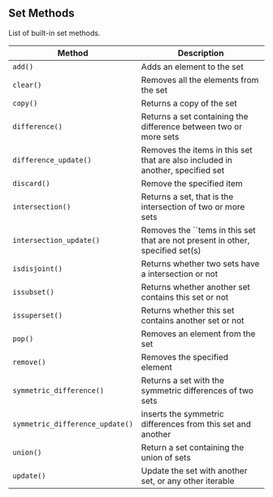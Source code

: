 ## Set Methods
List of built-in set methods.  

Method | Description
--- | ---
`add()` | Adds an element to the set
`clear()` | Removes all the elements from the set
`copy()` | Returns a copy of the set
`difference()` | Returns a set containing the difference between two or more sets
`difference_update()` | Removes the items in this set that are also included in another, specified set
`discard()` | Remove the specified item
`intersection()` | Returns a set, that is the intersection of two or more sets
`intersection_update()` | Removes the ``tems in this set that are not present in other, specified set(s)
`isdisjoint()` | Returns whether two sets have a intersection or not
`issubset()` | Returns whether another set contains this set or not
`issuperset()` | Returns whether this set contains another set or not
`pop()` | Removes an element from the set
`remove()` | Removes the specified element
`symmetric_difference()` | Returns a set with the symmetric differences of two sets
`symmetric_difference_update()` | inserts the symmetric differences from this set and another
`union()` | Return a set containing the union of sets
`update()` | Update the set with another set, or any other iterable
